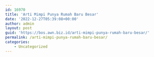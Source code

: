 ```yaml
---
id: 16970
title: 'Arti Mimpi Punya Rumah Baru Besar'
date: '2022-12-27T05:39:08+00:00'
author: admin
layout: post
guid: 'https://bos.awn.biz.id/arti-mimpi-punya-rumah-baru-besar/'
permalink: /arti-mimpi-punya-rumah-baru-besar/
categories:
    - Uncategorized
---
```


